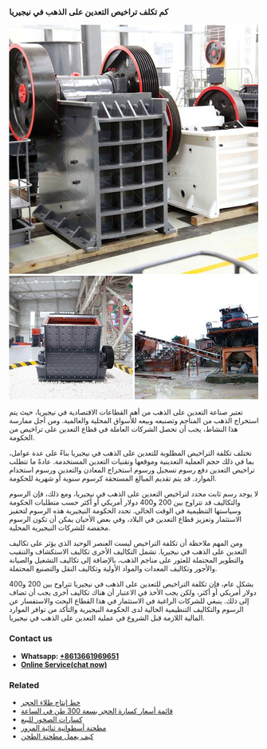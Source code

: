 <h3>كم تكلف تراخيص التعدين على الذهب في نيجيريا</h3><img src='1701853303.jpg' alt=''><p>تعتبر صناعة التعدين على الذهب من أهم القطاعات الاقتصادية في نيجيريا، حيث يتم استخراج الذهب من المناجم وتصنيعه وبيعه للأسواق المحلية والعالمية. ومن أجل ممارسة هذا النشاط، يجب أن تحصل الشركات العاملة في قطاع التعدين على تراخيص من الحكومة.</p><p>تختلف تكلفة التراخيص المطلوبة للتعدين على الذهب في نيجيريا بناءً على عدة عوامل، بما في ذلك حجم العملية التعدينية وموقعها وتقنيات التعدين المستخدمة. عادةً ما تتطلب تراخيص التعدين دفع رسوم تسجيل ورسوم استخراج المعادن والتعدين ورسوم استخدام الموارد. قد يتم تقديم المبالغ المستحقة كرسوم سنوية أو شهرية للحكومة.</p><p>لا يوجد رسم ثابت محدد لتراخيص التعدين على الذهب في نيجيريا، ومع ذلك، فإن الرسوم والتكاليف قد تتراوح بين 200 و400 دولار أمريكي أو أكثر حسب متطلبات الحكومة وسياستها التنظيمية في الوقت الحالي. تحدد الحكومة النيجيرية هذه الرسوم لتحفيز الاستثمار وتعزيز قطاع التعدين في البلاد، وفي بعض الأحيان يمكن أن تكون الرسوم مخفضة للشركات النيجيرية المحلية.</p><p>ومن المهم ملاحظة أن تكلفة التراخيص ليست العنصر الوحيد الذي يؤثر على تكاليف التعدين على الذهب في نيجيريا. تشمل التكاليف الأخرى تكاليف الاستكشاف والتنقيب والتطوير المحتملة للعثور على مناجم الذهب، بالإضافة إلى تكاليف التشغيل والصيانة والأجور وتكاليف المعدات والمواد الأولية وتكاليف النقل والتصنيع المحتملة.</p><p>بشكل عام، فإن تكلفة التراخيص للتعدين على الذهب في نيجيريا تتراوح بين 200 و400 دولار أمريكي أو أكثر، ولكن يجب الأخذ في الاعتبار أن هناك تكاليف أخرى يجب أن تضاف إلى ذلك. ينبغي للشركات الراغبة في الاستثمار في هذا القطاع البحث والاستفسار عن الرسوم والتكاليف التنظيمية الحالية لدى الحكومة النيجيرية والتأكد من توافر الموارد المالية اللازمة قبل الشروع في عملية التعدين على الذهب في نيجيريا.</p><h3>Contact us</h3><ul><li><strong>Whatsapp:&nbsp;<a href="https://wa.me/8613661969651">+8613661969651</a></strong></li><li><a href="https://swt.shibang-china.com/?git&amp;zhl&amp;كم تكلف تراخيص التعدين على الذهب في نيجيريا"><strong>Online Service(chat now)</strong></a></li></ul><h3>Related</h3><ul><li><a href='خط إنتاج طلاء الحجر.md'>خط إنتاج طلاء الحجر</a></li><li><a href='قائمة أسعار كسارة الحجر بسعة 300 طن في الساعة.md'>قائمة أسعار كسارة الحجر بسعة 300 طن في الساعة</a></li><li><a href='كسارات الصخور للبيع.md'>كسارات الصخور للبيع</a></li><li><a href='مطحنة أسطوانية ثنائية المرور.md'>مطحنة أسطوانية ثنائية المرور</a></li><li><a href='كيف يعمل مطحنة الطحن.md'>كيف يعمل مطحنة الطحن</a></li></ul>